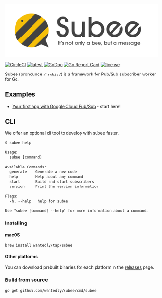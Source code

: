 ![subee](docs/subee.png)

[![CircleCI](https://circleci.com/gh/wantedly/subee/tree/master.svg?style=svg)](https://circleci.com/gh/wantedly/subee/tree/master)
[![latest](https://img.shields.io/github/release/wantedly/subee.svg)](https://github.com/wantedly/subee/releases/latest)
[![GoDoc](https://godoc.org/github.com/wantedly/subee?status.svg)](https://godoc.org/github.com/wantedly/subee)
[![Go Report Card](https://goreportcard.com/badge/github.com/wantedly/subee)](https://goreportcard.com/report/github.com/wantedly/subee)
[![license](https://img.shields.io/github/license/wantedly/subee.svg)](./LICENSE)

Subee (pronounce `/ˈsʌbiː/`) is a framework for Pub/Sub subscriber worker for Go.

## Examples

- [Your first app with Google Cloud Pub/Sub](_examples/your-first-cloudpubsub-app/) - start here!


## CLI

We offer an optional cli tool to develop with subee faster.

```
$ subee help

Usage:
  subee [command]

Available Commands:
  generate    Generate a new code
  help        Help about any command
  start       Build and start subscribers
  version     Print the version information

Flags:
  -h, --help   help for subee

Use "subee [command] --help" for more information about a command.
```

### Installing

#### macOS

```
brew install wantedly/tap/subee
```

#### Other platforms

You can download prebuilt binaries for each platform in the [releases](https://github.com/wantedly/subee/releases) page.

### Build from source

```
go get github.com/wantedly/subee/cmd/subee
```
